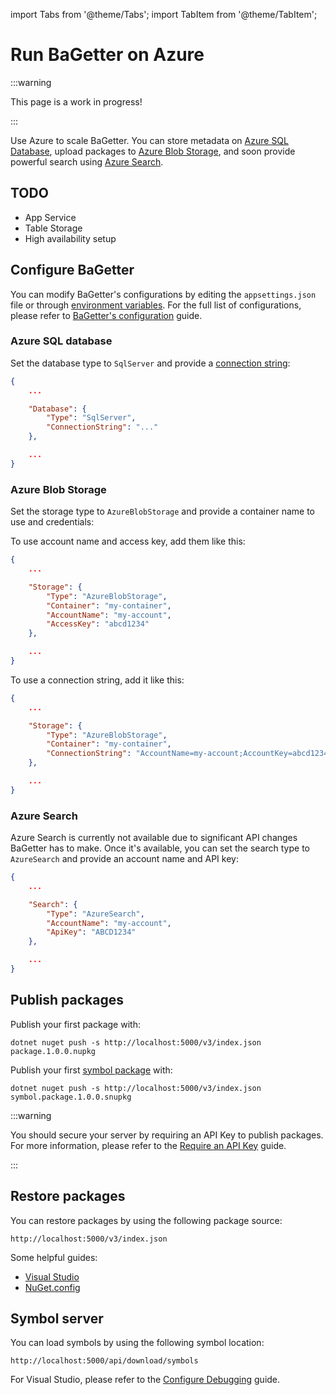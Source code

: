import Tabs from '@theme/Tabs';
import TabItem from '@theme/TabItem';

# Run BaGetter on Azure

:::warning

This page is a work in progress!

:::

Use Azure to scale BaGetter. You can store metadata on [Azure SQL Database](https://azure.microsoft.com/products/azure-sql/database/), upload packages to [Azure Blob Storage](https://azure.microsoft.com/products/storage/blobs/), and soon provide powerful search using [Azure Search](https://azure.microsoft.com/en-us/services/search/).

## TODO

- App Service
- Table Storage
- High availability setup

## Configure BaGetter

You can modify BaGetter's configurations by editing the `appsettings.json` file or through [environment variables](https://learn.microsoft.com/en-us/aspnet/core/fundamentals/configuration/?view=aspnetcore-8.0#non-prefixed-environment-variables). For the full list of configurations, please refer to [BaGetter's configuration](../configuration.md) guide.

### Azure SQL database

Set the database type to `SqlServer` and provide a [connection string](https://learn.microsoft.com/ef/core/miscellaneous/connection-strings):

```json
{
    ...

    "Database": {
        "Type": "SqlServer",
        "ConnectionString": "..."
    },

    ...
}
```

### Azure Blob Storage

Set the storage type to `AzureBlobStorage` and provide a container name to use and credentials:

<Tabs groupId="blob-storage">
<TabItem value="accessKey" label="Access Key" default>

To use account name and access key, add them like this:
```json
{
    ...

    "Storage": {
        "Type": "AzureBlobStorage",
        "Container": "my-container",
        "AccountName": "my-account",
        "AccessKey": "abcd1234"
    },

    ...
}
```

</TabItem>

<TabItem value="connectionString" label="Connection string">

To use a connection string, add it like this:

```json
{
    ...

    "Storage": {
        "Type": "AzureBlobStorage",
        "Container": "my-container",
        "ConnectionString": "AccountName=my-account;AccountKey=abcd1234;..."
    },

    ...
}
```

</TabItem>
</Tabs>

### Azure Search

Azure Search is currently not available due to significant API changes BaGetter has to make. Once it's available, you can set the search type to `AzureSearch` and provide an account name and API key:

```json
{
    ...

    "Search": {
        "Type": "AzureSearch",
        "AccountName": "my-account",
        "ApiKey": "ABCD1234"
    },

    ...
}
```

## Publish packages

Publish your first package with:

```shell
dotnet nuget push -s http://localhost:5000/v3/index.json package.1.0.0.nupkg
```

Publish your first [symbol package](https://docs.microsoft.com/en-us/nuget/create-packages/symbol-packages-snupkg) with:

```shell
dotnet nuget push -s http://localhost:5000/v3/index.json symbol.package.1.0.0.snupkg
```

:::warning

You should secure your server by requiring an API Key to publish packages. For more information, please refer to the [Require an API Key](../configuration.md#require-an-api-key) guide.

:::

## Restore packages

You can restore packages by using the following package source:

`http://localhost:5000/v3/index.json`

Some helpful guides:

- [Visual Studio](https://docs.microsoft.com/nuget/consume-packages/install-use-packages-visual-studio#package-sources)
- [NuGet.config](https://docs.microsoft.com/nuget/reference/nuget-config-file#package-source-sections)

## Symbol server

You can load symbols by using the following symbol location:

`http://localhost:5000/api/download/symbols`

For Visual Studio, please refer to the [Configure Debugging](https://docs.microsoft.com/visualstudio/debugger/specify-symbol-dot-pdb-and-source-files-in-the-visual-studio-debugger?view=vs-2017#configure-symbol-locations-and-loading-options) guide.
